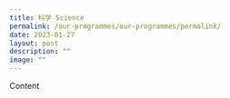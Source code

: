 ```yaml
---
title: 科学 Science
permalink: /our-programmes/our-programmes/permalink/
date: 2023-01-27
layout: post
description: ""
image: ""
---
```

Content